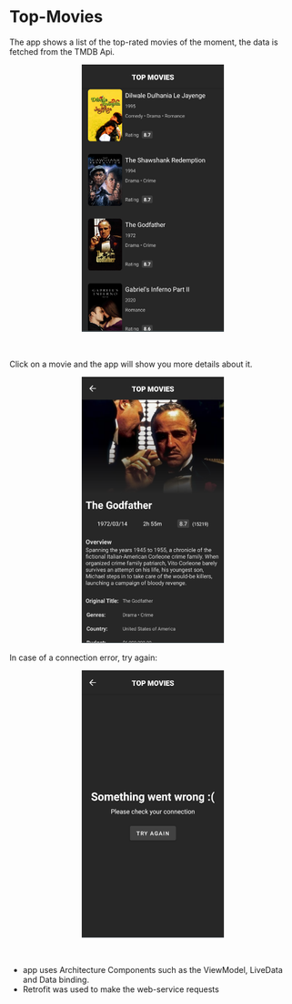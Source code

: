 # Top-Movies

The app shows a list of the top-rated movies of the moment, the data is fetched from the TMDB Api.

<p align="center">
  <img src="/.github/images/movies-list.png" width="250" />
</p>

<br>

Click on a movie and the app will show you more details about it.

<p align="center">
  <img src="/.github/images/movie.png" width="250" />
</p>

In case of a connection error, try again:

<p align="center">
  <img src="/.github/images/connection-error.png" width="250" />
</p>

<br>

* app uses Architecture Components such as the ViewModel, LiveData and Data binding.
* Retrofit was used to make the web-service requests
